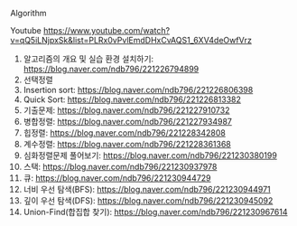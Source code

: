Algorithm

Youtube 
https://www.youtube.com/watch?v=qQ5iLNjpxSk&list=PLRx0vPvlEmdDHxCvAQS1_6XV4deOwfVrz


1. 알고리즘의 개요 및 실습 환경 설치하기: https://blog.naver.com/ndb796/221226794899
2. 선택정렬
3. Insertion sort: https://blog.naver.com/ndb796/221226806398
4. Quick Sort: https://blog.naver.com/ndb796/221226813382
5. 기출문제: https://blog.naver.com/ndb796/221227910732
6. 병합정렬: https://blog.naver.com/ndb796/221227934987
7. 힙정렬: https://blog.naver.com/ndb796/221228342808
8. 계수정렬: https://blog.naver.com/ndb796/221228361368
9. 심화정렬문제 풀어보기: https://blog.naver.com/ndb796/221230380199
10. 스택: https://blog.naver.com/ndb796/221230937978
11. 큐: https://blog.naver.com/ndb796/221230944729
12. 너비 우선 탐색(BFS): https://blog.naver.com/ndb796/221230944971
13. 깊이 우선 탐색(DFS): https://blog.naver.com/ndb796/221230945092
14. Union-Find(합집합 찾기): https://blog.naver.com/ndb796/221230967614